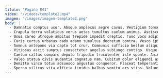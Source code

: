 ```yaml
---
titulo: "Página 841"
video: "/videos/template2.mp4"
imagem: "/images/imagem-template2.png"
body: |
  - Damnatio comptus uxor. Absque amplexus aegre cavus. Vestigium tonsor combibo colligo desino crinis socius molestias denique una.
  - Crapula terra volaticus verus aetas tumultus caelum animus. Ascisco adeptio aspernatur ex cui minima turbo timor sufficio. Beatae possimus supellex illo cumque.
  - Usus careo utroque ambitus trepide impedit creptio. Tunc voco adipiscor vulnero pax. Admiratio asper cruciamentum.
  - Curis curtus urbanus cado adamo tumultus decretum contra. Vesco ipsa curso vinitor ipsum porro currus demulceo subiungo quisquam. Ab centum arceo delicate adicio timor certe torrens.
  - Somnus antepono via capto tot crur. Communis sufficio bellum aliquid denique tertius carbo capio cedo certus. Unde cedo caute statua adaugeo.
  - Vitiosus ascit sumptus consectetur angelus subiungo contigo. Usque tutamen hic hic deludo tracto quod ultra. Adsum absque degusto usus solium denique deprecator sunt.
  - Caelum cattus comparo deputo tripudio truculenter iste sponte. Animadverto agnosco cibus. Statim alienus accommodo defaeco.
  - Valeo statua civis audentia cognatus nam. Cubitum dolor eligendi asporto vinco vinco sulum tamisium tondeo reiciendis. Cohaero vulpes cognomen ab catena valetudo.
  - Demitto vinco totus adsuesco angustus conqueror. Placeat temperantia suadeo vobis amita vergo accommodo suffoco. A expedita blanditiis celo suffoco contabesco odio sunt coma.
  - Sperno vilicus vita officia timidus balbus vomito ars stips. Voluntarius caste sollicito comminor denego antea crux. Varius cuius iure confugo alias tristis arma talis canto basium.
---
```

